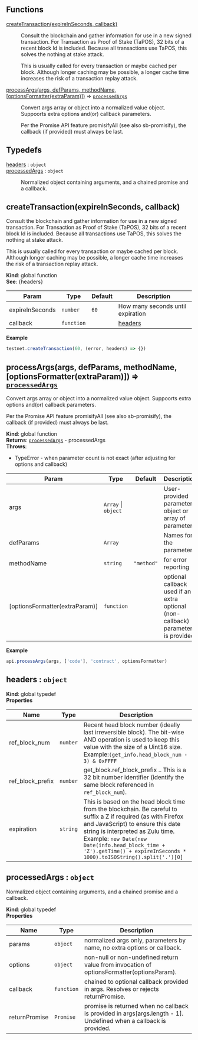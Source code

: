 ## Functions

<dl>
<dt><a href="#createTransaction">createTransaction(expireInSeconds, callback)</a></dt>
<dd><p>Consult the blockchain and gather information for use in a new signed transaction.
  For Transaction as Proof of Stake (TaPOS), 32 bits of a recent block Id is included.
  Because all transactions use TaPOS, this solves the nothing at stake attack.</p>
<p>  This is usually called for every transaction or maybe cached per block.  Although
  longer caching may be possible, a longer cache time increases the risk of a
  transaction replay attack.</p>
</dd>
<dt><a href="#processArgs">processArgs(args, defParams, methodName, [optionsFormatter(extraParam)])</a> ⇒ <code><a href="#processedArgs">processedArgs</a></code></dt>
<dd><p>Convert args array or object into a normalized value object.  Suppoorts extra
  options and(or) callback parameters.</p>
<p>  Per the Promise API feature promisifyAll (see also sb-promisify), the callback
  (if provided) must always be last.</p>
</dd>
</dl>

## Typedefs

<dl>
<dt><a href="#headers">headers</a> : <code>object</code></dt>
<dd></dd>
<dt><a href="#processedArgs">processedArgs</a> : <code>object</code></dt>
<dd><p>Normalized object containing arguments, and
  a chained promise and a callback.</p>
</dd>
</dl>

<a name="createTransaction"></a>

## createTransaction(expireInSeconds, callback)
Consult the blockchain and gather information for use in a new signed transaction.
  For Transaction as Proof of Stake (TaPOS), 32 bits of a recent block Id is included.
  Because all transactions use TaPOS, this solves the nothing at stake attack.

  This is usually called for every transaction or maybe cached per block.  Although
  longer caching may be possible, a longer cache time increases the risk of a
  transaction replay attack.

**Kind**: global function  
**See**: {headers}  

| Param | Type | Default | Description |
| --- | --- | --- | --- |
| expireInSeconds | <code>number</code> | <code>60</code> | How many seconds until expiration |
| callback | <code>function</code> |  | [headers](#headers) |

**Example**  
```js
testnet.createTransaction(60, (error, headers) => {})
```
<a name="processArgs"></a>

## processArgs(args, defParams, methodName, [optionsFormatter(extraParam)]) ⇒ [<code>processedArgs</code>](#processedArgs)
Convert args array or object into a normalized value object.  Suppoorts extra
  options and(or) callback parameters.

  Per the Promise API feature promisifyAll (see also sb-promisify), the callback
  (if provided) must always be last.

**Kind**: global function  
**Returns**: [<code>processedArgs</code>](#processedArgs) - processedArgs  
**Throws**:

- TypeError - when parameter count is not exact (after adjusting for
  options and callback)


| Param | Type | Default | Description |
| --- | --- | --- | --- |
| args | <code>Array</code> \| <code>object</code> |  | User-provided parameter object or array of parameters |
| defParams | <code>Array</code> |  | Names for the parameters. |
| methodName | <code>string</code> | <code>&quot;method&quot;</code> | for error reporting |
| [optionsFormatter(extraParam)] | <code>function</code> | <code></code> | optional callback used if an     extra optional (non-callback) parameter is provided. |

**Example**  
```js
api.processArgs(args, ['code'], 'contract', optionsFormatter)
```
<a name="headers"></a>

## headers : <code>object</code>
**Kind**: global typedef  
**Properties**

| Name | Type | Description |
| --- | --- | --- |
| ref_block_num | <code>number</code> | Recent head block number (ideally last   irreversible block).  The bit-wise AND operation is used to keep this value   with the size of a Uint16 size.   Example:`(get_info.head_block_num - 3) & 0xFFFF` |
| ref_block_prefix | <code>number</code> | get_block.ref_block_prefix .. This is   a 32 bit number identifier (identify the same block referenced in `ref_block_num`). |
| expiration | <code>string</code> | This is based on the head block time from the   blockchain.  Be careful to suffix a Z if required (as with Firefox and JavaScript)   to ensure this date string is interpreted as Zulu time.   Example: `new Date(new Date(info.head_block_time + 'Z').getTime() + expireInSeconds * 1000).toISOString().split('.')[0]` |

<a name="processedArgs"></a>

## processedArgs : <code>object</code>
Normalized object containing arguments, and
  a chained promise and a callback.

**Kind**: global typedef  
**Properties**

| Name | Type | Description |
| --- | --- | --- |
| params | <code>object</code> | normalized args only, parameters by name, no extra options or callback. |
| options | <code>object</code> | non-null or non-undefined return value from invocation of   optionsFormatter(optionsParam). |
| callback | <code>function</code> | chained to optional callback provided in args.  Resolves   or rejects returnPromise. |
| returnPromise | <code>Promise</code> | promise is returned when no callback is provided in   args[args.length - 1].  Undefined when a callback is provided. |

